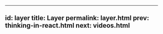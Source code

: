 
---
id: layer
title: Layer
permalink: layer.html
prev: thinking-in-react.html
next: videos.html
---
